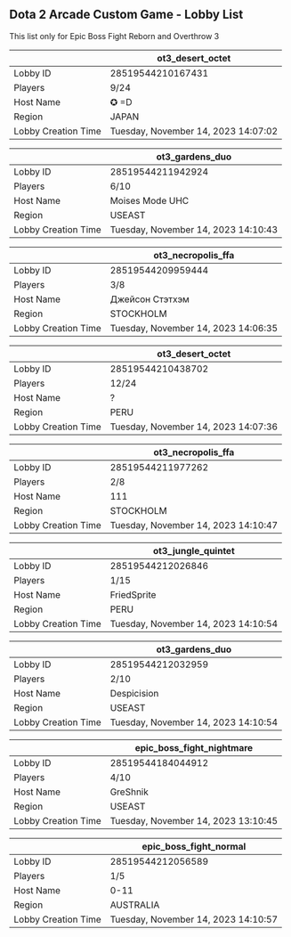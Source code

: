 ## Dota 2 Arcade Custom Game - Lobby List

This list only for Epic Boss Fight Reborn and Overthrow 3

|  | ot3_desert_octet |
| ------ | ------ |
| Lobby ID | 28519544210167431 |
| Players | 9/24 |
| Host Name | ✪  =D |
| Region | JAPAN |
| Lobby Creation Time | Tuesday, November 14, 2023 14:07:02 |


|  | ot3_gardens_duo |
| ------ | ------ |
| Lobby ID | 28519544211942924 |
| Players | 6/10 |
| Host Name | Moises Mode UHC |
| Region | USEAST |
| Lobby Creation Time | Tuesday, November 14, 2023 14:10:43 |


|  | ot3_necropolis_ffa |
| ------ | ------ |
| Lobby ID | 28519544209959444 |
| Players | 3/8 |
| Host Name | Джейсон Стэтхэм |
| Region | STOCKHOLM |
| Lobby Creation Time | Tuesday, November 14, 2023 14:06:35 |


|  | ot3_desert_octet |
| ------ | ------ |
| Lobby ID | 28519544210438702 |
| Players | 12/24 |
| Host Name | ? |
| Region | PERU |
| Lobby Creation Time | Tuesday, November 14, 2023 14:07:36 |


|  | ot3_necropolis_ffa |
| ------ | ------ |
| Lobby ID | 28519544211977262 |
| Players | 2/8 |
| Host Name | 111 |
| Region | STOCKHOLM |
| Lobby Creation Time | Tuesday, November 14, 2023 14:10:47 |


|  | ot3_jungle_quintet |
| ------ | ------ |
| Lobby ID | 28519544212026846 |
| Players | 1/15 |
| Host Name | FriedSprite |
| Region | PERU |
| Lobby Creation Time | Tuesday, November 14, 2023 14:10:54 |


|  | ot3_gardens_duo |
| ------ | ------ |
| Lobby ID | 28519544212032959 |
| Players | 2/10 |
| Host Name | Despicision |
| Region | USEAST |
| Lobby Creation Time | Tuesday, November 14, 2023 14:10:54 |


|  | epic_boss_fight_nightmare |
| ------ | ------ |
| Lobby ID | 28519544184044912 |
| Players | 4/10 |
| Host Name | GreShnik |
| Region | USEAST |
| Lobby Creation Time | Tuesday, November 14, 2023 13:10:45 |


|  | epic_boss_fight_normal |
| ------ | ------ |
| Lobby ID | 28519544212056589 |
| Players | 1/5 |
| Host Name | 0-11 |
| Region | AUSTRALIA |
| Lobby Creation Time | Tuesday, November 14, 2023 14:10:57 |


